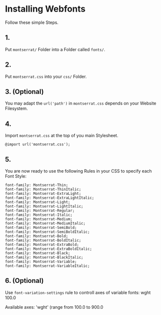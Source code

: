 # Installing Webfonts
Follow these simple Steps.

## 1.
Put `montserrat/` Folder into a Folder called `fonts/`.

## 2.
Put `montserrat.css` into your `css/` Folder.

## 3. (Optional)
You may adapt the `url('path')` in `montserrat.css` depends on your Website Filesystem.

## 4.
Import `montserrat.css` at the top of you main Stylesheet.

```
@import url('montserrat.css');
```

## 5.
You are now ready to use the following Rules in your CSS to specify each Font Style:
```
font-family: Montserrat-Thin;
font-family: Montserrat-ThinItalic;
font-family: Montserrat-ExtraLight;
font-family: Montserrat-ExtraLightItalic;
font-family: Montserrat-Light;
font-family: Montserrat-LightItalic;
font-family: Montserrat-Regular;
font-family: Montserrat-Italic;
font-family: Montserrat-Medium;
font-family: Montserrat-MediumItalic;
font-family: Montserrat-SemiBold;
font-family: Montserrat-SemiBoldItalic;
font-family: Montserrat-Bold;
font-family: Montserrat-BoldItalic;
font-family: Montserrat-ExtraBold;
font-family: Montserrat-ExtraBoldItalic;
font-family: Montserrat-Black;
font-family: Montserrat-BlackItalic;
font-family: Montserrat-Variable;
font-family: Montserrat-VariableItalic;

```
## 6. (Optional)
Use `font-variation-settings` rule to controll axes of variable fonts:
wght 100.0

Available axes:
'wght' (range from 100.0 to 900.0

